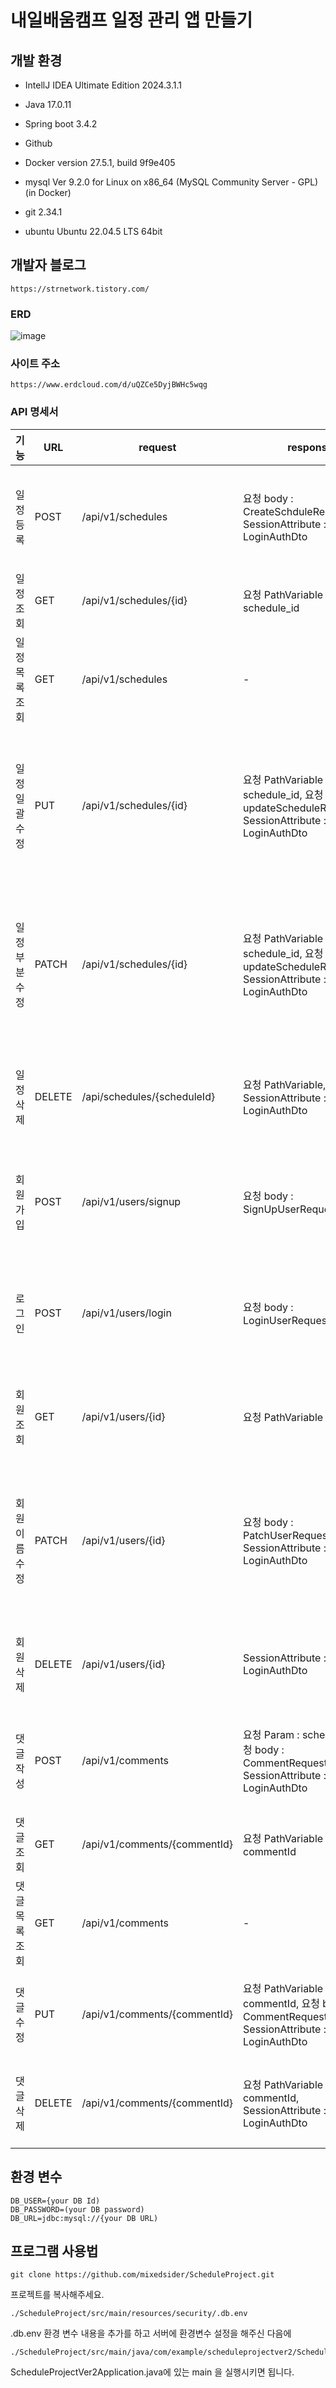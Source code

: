 # 내일배움캠프 일정 관리 앱 만들기


## 개발 환경
- IntellJ IDEA Ultimate Edition 2024.3.1.1

- Java 17.0.11

- Spring boot 3.4.2

- Github

- Docker version 27.5.1, build 9f9e405

- mysql  Ver 9.2.0 for Linux on x86_64 (MySQL Community Server - GPL) (in Docker)

- git 2.34.1

- ubuntu Ubuntu 22.04.5 LTS 64bit


## 개발자 블로그

    https://strnetwork.tistory.com/

### ERD

![image](https://github.com/user-attachments/assets/e685cb67-edf5-4bd5-8afc-49168056659e)


### 사이트 주소

    https://www.erdcloud.com/d/uQZCe5DyjBWHc5wqg

### API 명세서

|기능|URL|request|response|COMMENT|정상응답|잘못된 응답|
|---|---|---|---|-------|------|-------|
|일정 등록|POST|/api/v1/schedules|요청 body : CreateSchduleRequestDto, SessionAttribute : LoginAuthDto|ScheduleResponseDto|201 : 정상등록|400 : DTO 요청,문제 401 : 로그인이 안됨|
|일정 조회|GET|/api/v1/schedules/{id}|요청 PathVariable : schedule_id|ScheduleResponseDto|200 : 정상조회|404 : 데이터가 없음|
|일정 목록 조회|GET|/api/v1/schedules|-|Page(SchedulePageReponseDto)|200 : 정상조회|-|
|일정 일괄 수정|PUT|/api/v1/schedules/{id}|요청 PathVariable : schedule_id, 요청 body : updateScheduleRequestDto, SessionAttribute : LoginAuthDto|ScheduleResponseDto|200 : 정상수정|400 : DTO 요청 문제, 401 : 로그인이 안됨, 404 : 데이터가 없음|
|일정 부분 수정|PATCH|/api/v1/schedules/{id}|요청 PathVariable : schedule_id, 요청 body : updateScheduleRequestDto, SessionAttribute : LoginAuthDto|ScheduleResponseDto|200 : 정상수정|400 : DTO 요청 문제, 401 : 로그인이 안됨, 404 : 데이터가 없음|
|일정 삭제|DELETE|/api/schedules/{scheduleId}|요청 PathVariable, SessionAttribute : LoginAuthDto|-|200 : 정상삭제|401 : 로그인이 안됨,404 : 데이터가 없음|
|회원 가입|POST|/api/v1/users/signup|요청 body : SignUpUserRequestDto|userResponseDto|201 : 회원가입 완료|400 : DTO 요청 문제 or 이미 가입된 회원|
|로그인|POST|/api/v1/users/login|요청 body : LoginUserRequestDto|userResponseDto|200 : 정상 로그인|401 : 비밀번호 및 아이디 틀림, 404 : 없는 회원|
|회원 조회|GET|/api/v1/users/{id}|요청 PathVariable : user_id|userResponseDto|200 : 정상 요청|401 : 권한 없음, 404 : 없는 회원|
|회원 이름 수정|PATCH|/api/v1/users/{id}|요청 body : PatchUserRequestDto, SessionAttribute : LoginAuthDto|userResponseDto|200 : 정상수정|400 : DTO 요청 문제, 401 : 로그인이 안됨, 404 : 데이터가 없음|
|회원 삭제|DELETE|/api/v1/users/{id}|SessionAttribute : LoginAuthDto|-|200 : 정상삭제|401 : 권한 없음, 404 : 없는 회원|
|댓글 작성|POST|/api/v1/comments|요청 Param : scheduleId, 요청 body : CommentRequestDto, SessionAttribute : LoginAuthDto|CommentResponseDto|201 : 정상 작성|403 : 권한 없음, 404 : 없는 회원, 없는 일정|
|댓글 조회|GET|/api/v1/comments/{commentId}|요청 PathVariable : commentId|CommentResponseDto|200 : 정상 요청|404 : 없는 회원, 없는 일정|
|댓글 목록 조회|GET|/api/v1/comments|-|List(CommentResponseDto)|200 : 정상 요청|-|
|댓글 수정|PUT|/api/v1/comments/{commentId}|요청 PathVariable : commentId, 요청 body : CommentRequestDto, SessionAttribute : LoginAuthDto|CommentResponseDto|200 : 정상 요청|403 : 권한 없음, 404 : 없는 일정|
|댓글 삭제|DELETE|/api/v1/comments/{commentId}|요청 PathVariable : commentId, SessionAttribute : LoginAuthDto|-|200 : 정상 요청|403 : 권한 없음, 404 : 없는 일정|

## 환경 변수

    DB_USER={your DB Id)
    DB_PASSWORD=(your DB password)
    DB_URL=jdbc:mysql://{your DB URL)


## 프로그램 사용법

    git clone https://github.com/mixedsider/ScheduleProject.git

프로젝트를 복사해주세요.

    ./ScheduleProject/src/main/resources/security/.db.env
    
.db.env 환경 변수 내용을 추가를 하고 서버에 환경변수 설정을 해주신 다음에

    ./ScheduleProject/src/main/java/com/example/scheduleprojectver2/ScheduleProjectVer2Application.java
    
ScheduleProjectVer2Application.java에 있는 main 을 실행시키면 됩니다.



